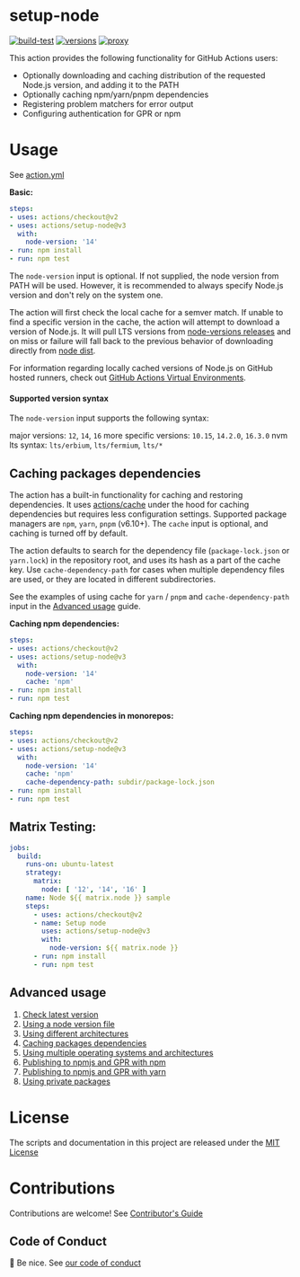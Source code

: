 # setup-node

[![build-test](https://github.com/actions/setup-node/actions/workflows/build-test.yml/badge.svg)](https://github.com/actions/setup-node/actions/workflows/build-test.yml)
[![versions](https://github.com/actions/setup-node/actions/workflows/versions.yml/badge.svg)](https://github.com/actions/setup-node/actions/workflows/versions.yml)
[![proxy](https://github.com/actions/setup-node/actions/workflows/proxy.yml/badge.svg)](https://github.com/actions/setup-node/actions/workflows/proxy.yml)

This action provides the following functionality for GitHub Actions users:

- Optionally downloading and caching distribution of the requested Node.js version, and adding it to the PATH
- Optionally caching npm/yarn/pnpm dependencies
- Registering problem matchers for error output
- Configuring authentication for GPR or npm

# Usage

See [action.yml](action.yml)

**Basic:**
```yaml
steps:
- uses: actions/checkout@v2
- uses: actions/setup-node@v3
  with:
    node-version: '14'
- run: npm install
- run: npm test
```

The `node-version` input is optional. If not supplied, the node version from PATH will be used. However, it is recommended to always specify Node.js version and don't rely on the system one.

The action will first check the local cache for a semver match. If unable to find a specific version in the cache, the action will attempt to download a version of Node.js. It will pull LTS versions from [node-versions releases](https://github.com/actions/node-versions/releases) and on miss or failure will fall back to the previous behavior of downloading directly from [node dist](https://nodejs.org/dist/).

For information regarding locally cached versions of Node.js on GitHub hosted runners, check out [GitHub Actions Virtual Environments](https://github.com/actions/virtual-environments).

#### Supported version syntax

The `node-version` input supports the following syntax:

major versions: `12`, `14`, `16`
more specific versions: `10.15`, `14.2.0`, `16.3.0`
nvm lts syntax: `lts/erbium`, `lts/fermium`, `lts/*`

## Caching packages dependencies

The action has a built-in functionality for caching and restoring dependencies. It uses [actions/cache](https://github.com/actions/cache) under the hood for caching dependencies but requires less configuration settings. Supported package managers are `npm`, `yarn`, `pnpm` (v6.10+). The `cache` input is optional, and caching is turned off by default.

The action defaults to search for the dependency file (`package-lock.json` or `yarn.lock`) in the repository root, and uses its hash as a part of the cache key. Use `cache-dependency-path` for cases when multiple dependency files are used, or they are located in different subdirectories.

See the examples of using cache for `yarn` / `pnpm` and  `cache-dependency-path` input in the [Advanced usage](docs/advanced-usage.md#caching-packages-dependencies) guide.

**Caching npm dependencies:**
```yaml
steps:
- uses: actions/checkout@v2
- uses: actions/setup-node@v3
  with:
    node-version: '14'
    cache: 'npm'
- run: npm install
- run: npm test
```

**Caching npm dependencies in monorepos:**
```yaml
steps:
- uses: actions/checkout@v2
- uses: actions/setup-node@v3
  with:
    node-version: '14'
    cache: 'npm'
    cache-dependency-path: subdir/package-lock.json
- run: npm install
- run: npm test
```

## Matrix Testing:

```yaml
jobs:
  build:
    runs-on: ubuntu-latest
    strategy:
      matrix:
        node: [ '12', '14', '16' ]
    name: Node ${{ matrix.node }} sample
    steps:
      - uses: actions/checkout@v2
      - name: Setup node
        uses: actions/setup-node@v3
        with:
          node-version: ${{ matrix.node }}
      - run: npm install
      - run: npm test
```
## Advanced usage

1. [Check latest version](docs/advanced-usage.md#check-latest-version)
2. [Using a node version file](docs/advanced-usage.md#node-version-file)
3. [Using different architectures](docs/advanced-usage.md#architecture)
4. [Caching packages dependencies](docs/advanced-usage.md#caching-packages-dependencies)
5. [Using multiple operating systems and architectures](docs/advanced-usage.md#multiple-operating-systems-and-architectures)
6. [Publishing to npmjs and GPR with npm](docs/advanced-usage.md#publish-to-npmjs-and-gpr-with-npm)
7. [Publishing to npmjs and GPR with yarn](docs/advanced-usage.md#publish-to-npmjs-and-gpr-with-yarn)
8. [Using private packages](docs/advanced-usage.md#use-private-packages)

# License

The scripts and documentation in this project are released under the [MIT License](LICENSE)

# Contributions

Contributions are welcome!  See [Contributor's Guide](docs/contributors.md)

## Code of Conduct

:wave: Be nice.  See [our code of conduct](CONDUCT)
